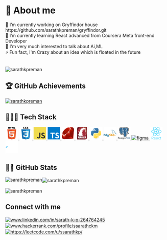 <h1 align="left">💫 About me</h1>
🔭 I’m currently working on Gryffindor house https://github.com/sarathkpreman/gryffindor.git<br>
🌱 I’m currently learning React advanced from Coursera Meta front-end Developer<br>
💬 I'm very much interested to talk about Ai,ML<br>
⚡ Fun fact, I'm Crazy about an idea which is floated in the future<br>
<br>  

<p align="left"> <img src="https://komarev.com/ghpvc/?username=sarathkpreman&label=Profile%20views&color=0e75b6&style=flat" alt="sarathkpreman" /> </p>
<h2 align=left>🏆 GitHub Achievements</h2>
<p align="left"> <a href="https://github.com/ryo-ma/github-profile-trophy"><img src="https://github-profile-trophy.vercel.app/?username=sarathkpreman" alt="sarathkpreman" /></a> </p>


<h2 align="left">🧑🏻‍💻 Tech Stack</h1>
<p align="left">
    <a href="https://www.w3.org/html/" target="_blank" rel="noreferrer">
        <img src="https://raw.githubusercontent.com/devicons/devicon/master/icons/html5/html5-original-wordmark.svg" alt="html5" width="40" height="40"/>
    </a>
    <a href="https://www.w3schools.com/css/" target="_blank" rel="noreferrer">
        <img src="https://raw.githubusercontent.com/devicons/devicon/master/icons/css3/css3-original-wordmark.svg" alt="css3" width="40" height="40"/>
    </a>
    <a href="https://developer.mozilla.org/en-US/docs/Web/JavaScript" target="_blank" rel="noreferrer">
        <img src="https://raw.githubusercontent.com/devicons/devicon/master/icons/javascript/javascript-original.svg" alt="javascript" width="40" height="40"/>
    </a>
    <a href="https://www.typescriptlang.org/" target="_blank" rel="noreferrer">
        <img src="https://raw.githubusercontent.com/devicons/devicon/master/icons/typescript/typescript-original.svg" alt="typescript" width="40" height="40"/>
    </a>
    <a href="https://www.ruby-lang.org/en/" target="_blank" rel="noreferrer">
        <img src="https://raw.githubusercontent.com/devicons/devicon/master/icons/ruby/ruby-original.svg" alt="ruby" width="40" height="40"/>
    </a>
    <a href="https://rubyonrails.org/" target="_blank" rel="noreferrer">
        <img src="https://raw.githubusercontent.com/devicons/devicon/master/icons/rails/rails-original-wordmark.svg" alt="rails" width="40" height="40"/>
    </a>
    <a href="https://www.python.org" target="_blank" rel="noreferrer">
        <img src="https://raw.githubusercontent.com/devicons/devicon/master/icons/python/python-original.svg" alt="python" width="40" height="40"/>
    </a>
    <a href="https://www.mysql.com/" target="_blank" rel="noreferrer">
        <img src="https://raw.githubusercontent.com/devicons/devicon/master/icons/mysql/mysql-original-wordmark.svg" alt="mysql" width="40" height="40"/>
    </a>
    <a href="https://www.postgresql.org" target="_blank" rel="noreferrer">
        <img src="https://raw.githubusercontent.com/devicons/devicon/master/icons/postgresql/postgresql-original-wordmark.svg" alt="postgresql" width="40" height="40"/>
    </a>
    <a href="https://www.figma.com/" target="_blank" rel="noreferrer">
        <img src="https://www.vectorlogo.zone/logos/figma/figma-icon.svg" alt="figma" width="40" height="40"/>
    </a>
    <a href="https://reactjs.org/" target="_blank" rel="noreferrer">
        <img src="https://raw.githubusercontent.com/devicons/devicon/master/icons/react/react-original-wordmark.svg" alt="react" width="40" height="40"/>
    </a>
    <a href="https://tailwindcss.com/" target="_blank" rel="noreferrer">
        <img src="https://raw.githubusercontent.com/devicons/devicon/master/icons/tailwindcss/tailwindcss-original-wordmark.svg" alt="tailwindcss" width="40" height="40"/>
    </a>
</p>

<h2 align="left">💪🏻 GitHub Stats</h1>

<p><img align="left" src="https://github-readme-stats.vercel.app/api/top-langs?username=sarathkpreman&show_icons=true&locale=en&layout=compact" alt="sarathkpreman" /></p>

<p><img align="center" src="https://github-readme-stats.vercel.app/api?username=sarathkpreman&show_icons=true&locale=en" alt="sarathkpreman" /></p>

<p><img align="center" src="https://github-readme-streak-stats.herokuapp.com/?user=sarathkpreman&" alt="sarathkpreman" /></p>

<h2 align="left">Connect with me</h3>
<p align="left">
<a href="https://www.linkedin.com/in/sarath-k-p-264764245" target="blank"><img align="center" src="https://raw.githubusercontent.com/rahuldkjain/github-profile-readme-generator/master/src/images/icons/Social/linked-in-alt.svg" alt="www.linkedin.com/in/sarath-k-p-264764245" height="30" width="40" /></a>
<a href="https://www.hackerrank.com/profile/ssarathckm" target="blank"><img align="center" src="https://raw.githubusercontent.com/rahuldkjain/github-profile-readme-generator/master/src/images/icons/Social/hackerrank.svg" alt="www.hackerrank.com/profile/ssarathckm" height="30" width="40" /></a>
<a href="https://www.leetcode.com/u/ssarathkp/" target="blank"><img align="center" src="https://raw.githubusercontent.com/rahuldkjain/github-profile-readme-generator/master/src/images/icons/Social/leet-code.svg" alt="https://leetcode.com/u/ssarathkp/" height="30" width="40" /></a>
</p>
